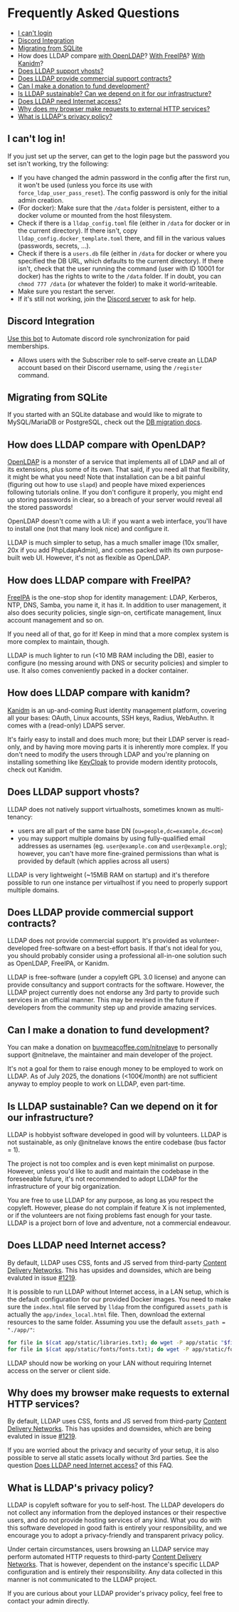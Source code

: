 # Frequently Asked Questions

- [I can't login](#i-cant-log-in)
- [Discord Integration](#discord-integration)
- [Migrating from SQLite](#migrating-from-sqlite)
- How does LLDAP compare [with OpenLDAP](#how-does-lldap-compare-with-openldap)? [With FreeIPA](#how-does-lldap-compare-with-freeipa)? [With Kanidm](#how-does-lldap-compare-with-kanidm)?
- [Does LLDAP support vhosts?](#does-lldap-support-vhosts)
- [Does LLDAP provide commercial support contracts?](#does-lldap-provide-commercial-support-contracts)
- [Can I make a donation to fund development?](#can-i-make-a-donation-to-fund-development)
- [Is LLDAP sustainable? Can we depend on it for our infrastructure?](#is-lldap-sustainable-can-we-depend-on-it-for-our-infrastructure)
- [Does LLDAP need Internet access?](#does-lldap-need-internet-access)
- [Why does my browser make requests to external HTTP services?](#why-does-my-browser-make-requests-to-external-http-services)
- [What is LLDAP's privacy policy?](#what-is-lldaps-privacy-policy)

## I can't log in!

If you just set up the server, can get to the login page but the password you
set isn't working, try the following:

- If you have changed the admin password in the config after the first run, it
  won't be used (unless you force its use with `force_ldap_user_pass_reset`).
  The config password is only for the initial admin creation.
- (For docker): Make sure that the `/data` folder is persistent, either to a
  docker volume or mounted from the host filesystem.
- Check if there is a `lldap_config.toml` file (either in `/data` for docker
  or in the current directory). If there isn't, copy
  `lldap_config.docker_template.toml` there, and fill in the various values
  (passwords, secrets, ...).
- Check if there is a `users.db` file (either in `/data` for docker or where
  you specified the DB URL, which defaults to the current directory). If
  there isn't, check that the user running the command (user with ID 10001
  for docker) has the rights to write to the `/data` folder. If in doubt, you
  can `chmod 777 /data` (or whatever the folder) to make it world-writeable.
- Make sure you restart the server.
- If it's still not working, join the
  [Discord server](https://discord.gg/h5PEdRMNyP) to ask for help.

## Discord Integration

[Use this bot](https://github.com/JaidenW/LLDAP-Discord) to Automate discord role synchronization for paid memberships.
- Allows users with the Subscriber role to self-serve create an LLDAP account based on their Discord username, using the `/register` command.

## Migrating from SQLite

If you started with an SQLite database and would like to migrate to
MySQL/MariaDB or PostgreSQL, check out the [DB
migration docs](/docs/database_migration.md).

## How does LLDAP compare with OpenLDAP?

[OpenLDAP](https://www.openldap.org) is a monster of a service that implements
all of LDAP and all of its extensions, plus some of its own. That said, if you
need all that flexibility, it might be what you need! Note that installation
can be a bit painful (figuring out how to use `slapd`) and people have mixed
experiences following tutorials online. If you don't configure it properly, you
might end up storing passwords in clear, so a breach of your server would
reveal all the stored passwords!

OpenLDAP doesn't come with a UI: if you want a web interface, you'll have to
install one (not that many look nice) and configure it.

LLDAP is much simpler to setup, has a much smaller image (10x smaller, 20x if
you add PhpLdapAdmin), and comes packed with its own purpose-built web UI.
However, it's not as flexible as OpenLDAP.

## How does LLDAP compare with FreeIPA?

[FreeIPA](http://www.freeipa.org) is the one-stop shop for identity management:
LDAP, Kerberos, NTP, DNS, Samba, you name it, it has it. In addition to user
management, it also does security policies, single sign-on, certificate
management, linux account management and so on.

If you need all of that, go for it! Keep in mind that a more complex system is
more complex to maintain, though.

LLDAP is much lighter to run (<10 MB RAM including the DB), easier to
configure (no messing around with DNS or security policies) and simpler to
use. It also comes conveniently packed in a docker container.

## How does LLDAP compare with kanidm?

[Kanidm](https://kanidm.com) is an up-and-coming Rust identity management
platform, covering all your bases: OAuth, Linux accounts, SSH keys, Radius,
WebAuthn. It comes with a (read-only) LDAPS server.

It's fairly easy to install and does much more; but their LDAP server is
read-only, and by having more moving parts it is inherently more complex. If
you don't need to modify the users through LDAP and you're planning on
installing something like [KeyCloak](https://www.keycloak.org) to provide
modern identity protocols, check out Kanidm.

## Does LLDAP support vhosts?

LLDAP does not natively support virtualhosts, sometimes known as multi-tenancy:

- users are all part of the same base DN (`ou=people,dc=example,dc=com`)
- you may support multiple domains by using fully-qualified email addresses as usernames (eg. `user@example.com` and `user@example.org`); however, you can't have more fine-grained permissions than what is provided by default (which applies across all users)

LLDAP is very lightweight (~15MiB RAM on startup) and it's therefore possible to run one instance per virtualhost if you need to properly support multiple domains.

## Does LLDAP provide commercial support contracts?

LLDAP does not provide commercial support. It's provided as volunteer-developed free-software on a best-effort basis. If that's not ideal for you, you should probably consider using a professional all-in-one solution such as OpenLDAP, FreeIPA, or Kanidm.

LLDAP is free-software (under a copyleft GPL 3.0 license) and anyone can provide consultancy and support contracts for the software. However, the LLDAP project currently does not endorse any 3rd party to provide such services in an official manner. This may be revised in the future if developers from the community step up and provide amazing services.

## Can I make a donation to fund development?

You can make a donation on [buymeacoffee.com/nitnelave](https://buymeacoffee.com/nitnelave) to personally support @nitnelave, the maintainer and main developer of the project.

It's not a goal for them to raise enough money to be employed to work on LLDAP. As of July 2025, the donations (<100€/month) are not sufficient anyway to employ people to work on LLDAP, even part-time.

## Is LLDAP sustainable? Can we depend on it for our infrastructure?

LLDAP is hobbyist software developed in good will by volunteers. LLDAP is not sustainable, as only @nitnelave knows the entire codebase (bus factor = 1).

The project is not too complex and is even kept minimalist on purpose. However, unless you'd like to audit and maintain the codebase in the foreseeable future, it's not recommended to adopt LLDAP for the infrastructure of your big organization.

You are free to use LLDAP for any purpose, as long as you respect the copyleft. However, please do not complain if feature X is not implemented, or if the volunteers are not fixing problems fast enough for your taste. LLDAP is a project born of love and adventure, not a commercial endeavour.

## Does LLDAP need Internet access?

By default, LLDAP uses CSS, fonts and JS served from third-party [Content Delivery Networks](https://en.wikipedia.org/wiki/Content_delivery_network). This has upsides and downsides, which are being evaluted in issue [#1219](https://github.com/lldap/lldap/issues/1219).

It is possible to run LLDAP without Internet access, in a LAN setup, which is the default configuration for our provided Docker images. You need to make sure the `index.html` file served by `lldap` from the configured `assets_path` is actually the `app/index_local.html` file. Then, download the external resources to the same folder. Assuming you use the default `assets_path = "./app/"`:

```sh
for file in $(cat app/static/libraries.txt); do wget -P app/static "$file"; done
for file in $(cat app/static/fonts/fonts.txt); do wget -P app/static/fonts "$file"; done
```

LLDAP should now be working on your LAN without requiring Internet access on the server or client side.

## Why does my browser make requests to external HTTP services?

By default, LLDAP uses CSS, fonts and JS served from third-party [Content Delivery Networks](https://en.wikipedia.org/wiki/Content_delivery_network). This has upsides and downsides, which are being evaluted in issue [#1219](https://github.com/lldap/lldap/issues/1219).

If you are worried about the privacy and security of your setup, it is also possible to serve all static assets locally without 3rd parties. See the question [Does LLDAP need Internet access?](#does-lldap-need-internet-access) of this FAQ.

## What is LLDAP's privacy policy?

LLDAP is copyleft software for you to self-host. The LLDAP developers do not collect any information from the deployed instances or their respective users, and do not provide hosting services of any kind. What you do with this software developed in good faith is entirely your responsibility, and we encourage you to adopt a privacy-friendly and transparent privacy policy.

Under certain circumstances, users browsing an LLDAP service may perform automated HTTP requests to third-party [Content Delivery Networks](https://en.wikipedia.org/wiki/Content_delivery_network). That is however, dependent on the instance's specific LLDAP configuration and is entirely their responsibility. Any data collected in this manner is not communicated to the LLDAP project.

If you are curious about your LLDAP provider's privacy policy, feel free to contact your admin directly.